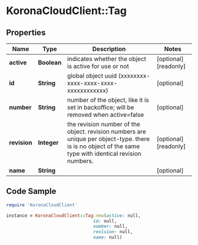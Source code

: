 # KoronaCloudClient::Tag

## Properties

Name | Type | Description | Notes
------------ | ------------- | ------------- | -------------
**active** | **Boolean** | indicates whether the object is active for use or not | [optional] [readonly] 
**id** | **String** | global object uuid (xxxxxxxx-xxxx-xxxx-xxxx-xxxxxxxxxxxx) | [optional] 
**number** | **String** | number of the object, like it is set in backoffice; will be removed when active&#x3D;false | [optional] 
**revision** | **Integer** | the revision number of the object. revision numbers are unique per object-type. there is is no object of the same type with identical revision numbers. | [optional] [readonly] 
**name** | **String** |  | [optional] 

## Code Sample

```ruby
require 'KoronaCloudClient'

instance = KoronaCloudClient::Tag.new(active: null,
                                 id: null,
                                 number: null,
                                 revision: null,
                                 name: null)
```


